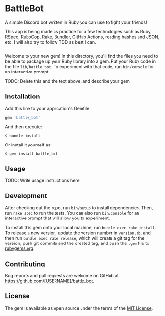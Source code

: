 # BattleBot

A simple Discord bot written in Ruby you can use to fight your friends!

This app is being made as practice for a few technologies such as Ruby, RSpec, RuboCop, Rake, Bundler, GitHub Actions, reading hashes and JSON, etc. I will also try to follow TDD as best I can.

---

Welcome to your new gem! In this directory, you'll find the files you need to be able to package up your Ruby library into a gem. Put your Ruby code in the file `lib/battle_bot`. To experiment with that code, run `bin/console` for an interactive prompt.

TODO: Delete this and the text above, and describe your gem

## Installation

Add this line to your application's Gemfile:

```ruby
gem 'battle_bot'
```

And then execute:

    $ bundle install

Or install it yourself as:

    $ gem install battle_bot

## Usage

TODO: Write usage instructions here

## Development

After checking out the repo, run `bin/setup` to install dependencies. Then, run `rake spec` to run the tests. You can also run `bin/console` for an interactive prompt that will allow you to experiment.

To install this gem onto your local machine, run `bundle exec rake install`. To release a new version, update the version number in `version.rb`, and then run `bundle exec rake release`, which will create a git tag for the version, push git commits and the created tag, and push the `.gem` file to [rubygems.org](https://rubygems.org).

## Contributing

Bug reports and pull requests are welcome on GitHub at https://github.com/[USERNAME]/battle_bot.

## License

The gem is available as open source under the terms of the [MIT License](https://opensource.org/licenses/MIT).
